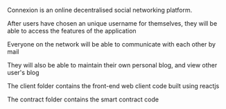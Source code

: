 Connexion is an online decentralised social networking platform.

After users have chosen an unique username for themselves, they will be able to access the features of the application

Everyone on the network will be able to communicate with each other by mail

They will also be able to maintain their own personal blog, and view other user's blog

The client folder contains the front-end web client code built using reactjs

The contract folder contains the smart contract code

